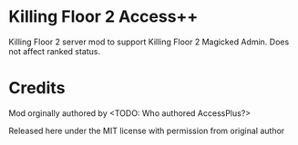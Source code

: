# Killing Floor 2 Access++

Killing Floor 2 server mod to support Killing Floor 2 Magicked Admin. Does not affect ranked status.

# Credits

Mod orginally authored by <TODO: Who authored AccessPlus?>

Released here under the MIT license with permission from original author
